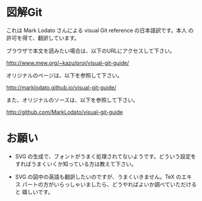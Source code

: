 図解Git
=======

これは Mark Lodato さんによる visual Git reference の日本語訳です。本人
の許可を得て、翻訳しています。

ブラウザで本文を読みたい場合は、以下のURLにアクセスして下さい。

<http://www.mew.org/~kazu/proj/visual-git-guide/>

オリジナルのページは、以下を参照して下さい。

<http://marklodato.github.io/visual-git-guide/>

また、オリジナルのソースは、以下を参照して下さい。

<http://github.com/MarkLodato/visual-git-guide>

お願い
======

* SVG の生成で、フォントがうまく処理されてないようです。どういう設定を
  すればうまくいくか知っている方は教えて下さい。

* SVG の図中の英語も翻訳したいのですが、うまくいきません。TeX のエキス
  パートの方がいらっしゃいましたら、どうやればよいか調べていただけると
  嬉しいです。
